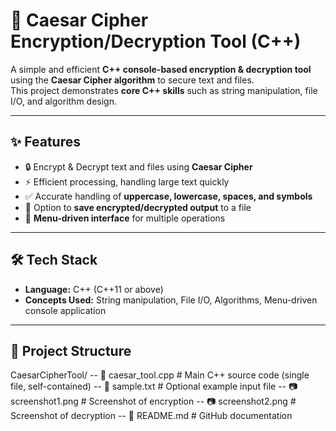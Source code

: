 # 🔐 Caesar Cipher Encryption/Decryption Tool (C++)

A simple and efficient **C++ console-based encryption & decryption tool** using the **Caesar Cipher algorithm** to secure text and files.  
This project demonstrates **core C++ skills** such as string manipulation, file I/O, and algorithm design.  

---

## ✨ Features
- 🔒 Encrypt & Decrypt text and files using **Caesar Cipher**  
- ⚡ Efficient processing, handling large text quickly  
- ✅ Accurate handling of **uppercase, lowercase, spaces, and symbols**  
- 💾 Option to **save encrypted/decrypted output** to a file  
- 🎯 **Menu-driven interface** for multiple operations  

---

## 🛠️ Tech Stack
- **Language:** C++ (C++11 or above)  
- **Concepts Used:** String manipulation, File I/O, Algorithms, Menu-driven console application  

---

## 📂 Project Structure
CaesarCipherTool/
 -- 📜 caesar_tool.cpp       # Main C++ source code (single file, self-contained)
 -- 📜 sample.txt            # Optional example input file
 -- 📷 screenshot1.png       # Screenshot of encryption
 -- 📷 screenshot2.png       # Screenshot of decryption
 -- 📜 README.md             # GitHub documentation
